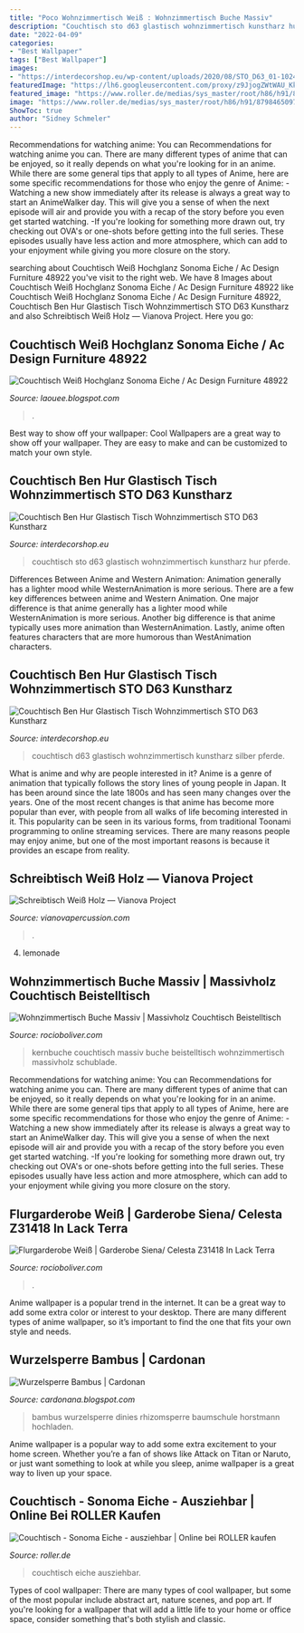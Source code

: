 ```yaml
---
title: "Poco Wohnzimmertisch Weiß : Wohnzimmertisch Buche Massiv"
description: "Couchtisch sto d63 glastisch wohnzimmertisch kunstharz hur pferde"
date: "2022-04-09"
categories:
- "Best Wallpaper"
tags: ["Best Wallpaper"]
images:
- "https://interdecorshop.eu/wp-content/uploads/2020/08/STO_D63_01-1024x1024.jpg"
featuredImage: "https://lh6.googleusercontent.com/proxy/z9JjogZWtWAU_KkvNfYloN_Mi5EMJ5LZZIju-MB3VgtxJP9SJwg7_dTfB73b25F4vyTgKOyXgbNUcEs8j3aGmcMqRPqgLft-NS7k_kZ343ylfxu9tyhsi_37TDrZHeXtFdwEtQ81mfas9A=w1200-h630-p-k-no-nu"
featured_image: "https://www.roller.de/medias/sys_master/root/h86/h91/8798465097758/couchtisch-sonoma-eiche-ausziehbar-040501330.jpg"
image: "https://www.roller.de/medias/sys_master/root/h86/h91/8798465097758/couchtisch-sonoma-eiche-ausziehbar-040501330.jpg"
ShowToc: true
author: "Sidney Schmeler"
---
```



Recommendations for watching anime: You can
Recommendations for watching anime you can. There are many different types of anime that can be enjoyed, so it really depends on what you're looking for in an anime. While there are some general tips that apply to all types of Anime, here are some specific recommendations for those who enjoy the genre of Anime: 
-Watching a new show immediately after its release is always a great way to start an AnimeWalker day. This will give you a sense of when the next episode will air and provide you with a recap of the story before you even get started watching. 
-If you're looking for something more drawn out, try checking out OVA's or one-shots before getting into the full series. These episodes usually have less action and more atmosphere, which can add to your enjoyment while giving you more closure on the story.

	

		
searching about Couchtisch Weiß Hochglanz Sonoma Eiche / Ac Design Furniture 48922 you've visit to the right web. We have 8 Images about Couchtisch Weiß Hochglanz Sonoma Eiche / Ac Design Furniture 48922 like Couchtisch Weiß Hochglanz Sonoma Eiche / Ac Design Furniture 48922, Couchtisch Ben Hur Glastisch Tisch Wohnzimmertisch STO D63 Kunstharz and also Schreibtisch Weiß Holz — Vianova Project. Here you go:
		
    
## Couchtisch Weiß Hochglanz Sonoma Eiche / Ac Design Furniture 48922

<img loading=lazy src="https://www.stylefy.de/media/image/product/42507/md/stylefy-latta-wohnzimmerset-weiss-sonoma-eiche~5.jpg" onerror="this.onerror=null;this.src='https://tse1.mm.bing.net/th?id=OIP.Nm6aaohdBkihumPuykACggHaEE&amp;pid=15.1';" alt="Couchtisch Weiß Hochglanz Sonoma Eiche / Ac Design Furniture 48922">

_Source: laouee.blogspot.com_

>. 

	

Best way to show off your wallpaper:
Cool Wallpapers are a great way to show off your wallpaper. They are easy to make and can be customized to match your own style.

    
## Couchtisch Ben Hur Glastisch Tisch Wohnzimmertisch STO D63 Kunstharz

<img loading=lazy src="https://interdecorshop.eu/wp-content/uploads/2020/08/STO_D63_02-1024x1024.jpg" onerror="this.onerror=null;this.src='https://tse4.mm.bing.net/th?id=OIP.Y4GuMnT_3nInZKFdnjSJ6wHaHa&amp;pid=15.1';" alt="Couchtisch Ben Hur Glastisch Tisch Wohnzimmertisch STO D63 Kunstharz">

_Source: interdecorshop.eu_

>couchtisch sto d63 glastisch wohnzimmertisch kunstharz hur pferde. 

	

Differences Between Anime and Western Animation: Animation generally has a lighter mood while WesternAnimation is more serious.
There are a few key differences between anime and Western Animation. One major difference is that anime generally has a lighter mood while WesternAnimation is more serious. Another big difference is that anime typically uses more animation than WesternAnimation. Lastly, anime often features characters that are more humorous than WestAnimation characters.

    
## Couchtisch Ben Hur Glastisch Tisch Wohnzimmertisch STO D63 Kunstharz

<img loading=lazy src="https://interdecorshop.eu/wp-content/uploads/2020/08/STO_D63_01-1024x1024.jpg" onerror="this.onerror=null;this.src='https://tse1.mm.bing.net/th?id=OIP.mTPu-sbJwVOgNB0mnxN0agHaHa&amp;pid=15.1';" alt="Couchtisch Ben Hur Glastisch Tisch Wohnzimmertisch STO D63 Kunstharz">

_Source: interdecorshop.eu_

>couchtisch d63 glastisch wohnzimmertisch kunstharz silber pferde. 

	

What is anime and why are people interested in it?
Anime is a genre of animation that typically follows the story lines of young people in Japan. It has been around since the late 1800s and has seen many changes over the years. One of the most recent changes is that anime has become more popular than ever, with people from all walks of life becoming interested in it. This popularity can be seen in its various forms, from traditional Toonami programming to online streaming services. There are many reasons people may enjoy anime, but one of the most important reasons is because it provides an escape from reality.

    
## Schreibtisch Weiß Holz — Vianova Project

<img loading=lazy src="http://www.vianovapercussion.com/wp-content/uploads/2018/07/amazon-idimex-kinderschreibtisch-schulerschreibtisch-flexi.jpg" onerror="this.onerror=null;this.src='https://tse2.mm.bing.net/th?id=OIP.Bh19HfMezwDrNDLFqr1d7wHaHa&amp;pid=15.1';" alt="Schreibtisch Weiß Holz — Vianova Project">

_Source: vianovapercussion.com_

>. 

	

4. lemonade 

    
## Wohnzimmertisch Buche Massiv | Massivholz Couchtisch Beistelltisch

<img loading=lazy src="http://i0.wp.com/massivholzmoebel-experte.de/images/produkte/i13/13533-Couchtisch-65x65-Kernbuche-geoelt-Paul-58704KB6.jpg?strip=all" onerror="this.onerror=null;this.src='https://tse3.mm.bing.net/th?id=OIP.0DOpBmQ1Bqj-7c64kiO9dwHaHa&amp;pid=15.1';" alt="Wohnzimmertisch Buche Massiv | Massivholz Couchtisch Beistelltisch">

_Source: rocioboliver.com_

>kernbuche couchtisch massiv buche beistelltisch wohnzimmertisch massivholz schublade. 

	

Recommendations for watching anime: You can
Recommendations for watching anime you can. There are many different types of anime that can be enjoyed, so it really depends on what you're looking for in an anime. While there are some general tips that apply to all types of Anime, here are some specific recommendations for those who enjoy the genre of Anime: 
-Watching a new show immediately after its release is always a great way to start an AnimeWalker day. This will give you a sense of when the next episode will air and provide you with a recap of the story before you even get started watching. 
-If you're looking for something more drawn out, try checking out OVA's or one-shots before getting into the full series. These episodes usually have less action and more atmosphere, which can add to your enjoyment while giving you more closure on the story.

    
## Flurgarderobe Weiß | Garderobe Siena/ Celesta Z31418 In Lack Terra

<img loading=lazy src="https://i0.wp.com/online-moebel-kaufen.de/shop/images/product_images/popup_images/10522_0.jpg?strip=all" onerror="this.onerror=null;this.src='https://tse2.mm.bing.net/th?id=OIP.0dBOlljEFnLpGhysMIHRDwHaEz&amp;pid=15.1';" alt="Flurgarderobe Weiß | Garderobe Siena/ Celesta Z31418 In Lack Terra">

_Source: rocioboliver.com_

>. 

	

Anime wallpaper is a popular trend in the internet. It can be a great way to add some extra color or interest to your desktop. There are many different types of anime wallpaper, so it’s important to find the one that fits your own style and needs.

    
## Wurzelsperre Bambus | Cardonan

<img loading=lazy src="https://lh6.googleusercontent.com/proxy/z9JjogZWtWAU_KkvNfYloN_Mi5EMJ5LZZIju-MB3VgtxJP9SJwg7_dTfB73b25F4vyTgKOyXgbNUcEs8j3aGmcMqRPqgLft-NS7k_kZ343ylfxu9tyhsi_37TDrZHeXtFdwEtQ81mfas9A=w1200-h630-p-k-no-nu" onerror="this.onerror=null;this.src='https://tse3.mm.bing.net/th?id=OIP.vMBVZy2uaHgKNI1mbyn4dwHaHa&amp;pid=15.1';" alt="Wurzelsperre Bambus | Cardonan">

_Source: cardonana.blogspot.com_

>bambus wurzelsperre dinies rhizomsperre baumschule horstmann hochladen. 

	

Anime wallpaper is a popular way to add some extra excitement to your home screen. Whether you’re a fan of shows like Attack on Titan or Naruto, or just want something to look at while you sleep, anime wallpaper is a great way to liven up your space.

    
## Couchtisch - Sonoma Eiche - Ausziehbar | Online Bei ROLLER Kaufen

<img loading=lazy src="https://www.roller.de/medias/sys_master/root/h86/h91/8798465097758/couchtisch-sonoma-eiche-ausziehbar-040501330.jpg" onerror="this.onerror=null;this.src='https://tse2.mm.bing.net/th?id=OIP.5Cx2vff_tSTaipDOiI7wywHaHa&amp;pid=15.1';" alt="Couchtisch - Sonoma Eiche - ausziehbar | Online bei ROLLER kaufen">

_Source: roller.de_

>couchtisch eiche ausziehbar. 

	

Types of cool wallpaper:
There are many types of cool wallpaper, but some of the most popular include abstract art, nature scenes, and pop art. If you're looking for a wallpaper that will add a little life to your home or office space, consider something that's both stylish and classic.

